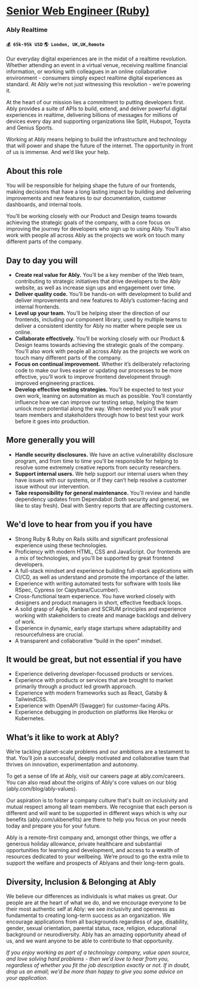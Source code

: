 # [Senior Web Engineer (Ruby)](https://www.remotewlb.com/apply/senior-web-engineer-ruby)  
### Ably Realtime  
#### `💰 65k-95k USD` `🌎 London, UK,UK,Remote`  

Our everyday digital experiences are in the midst of a realtime revolution. Whether attending an event in a virtual venue, receiving realtime financial information, or working with colleagues in an online collaborative environment - consumers simply expect realtime digital experiences as standard. At Ably we’re not just witnessing this revolution - we’re powering it.

At the heart of our mission lies a commitment to putting developers first. Ably provides a suite of APIs to build, extend, and deliver powerful digital experiences in realtime, delivering billions of messages for millions of devices every day and supporting organizations like Split, Hubspot, Toyota and Genius Sports.

Working at Ably means helping to build the infrastructure and technology that will power and shape the future of the internet. The opportunity in front of us is immense. And we’d like your help.

##  **About this role**

You will be responsible for helping shape the future of our frontends, making decisions that have a long lasting impact by building and delivering improvements and new features to our documentation, customer dashboards, and internal tools.

You’ll be working closely with our Product and Design teams towards achieving the strategic goals of the company, with a core focus on improving the journey for developers who sign up to using Ably. You’ll also work with people all across Ably as the projects we work on touch many different parts of the company.

## **Day to day you will**

  * **Create real value for Ably.** You’ll be a key member of the Web team, contributing to strategic initiatives that drive developers to the Ably website, as well as increase sign ups and engagement over time.
  * **Deliver quality code.** You’ll be hands-on with development to build and deliver improvements and new features to Ably’s customer-facing and internal frontends.
  * **Level up your team.** You’ll be helping steer the direction of our frontends, including our component library, used by multiple teams to deliver a consistent identity for Ably no matter where people see us online.
  * **Collaborate effectively.** You’ll be working closely with our Product & Design teams towards achieving the strategic goals of the company. You’ll also work with people all across Ably as the projects we work on touch many different parts of the company.
  * **Focus on continual improvement.** Whether it’s deliberately refactoring code to make our lives easier or updating our processes to be more effective, you’ll work to improve frontend development through improved engineering practices.
  * **Develop effective testing strategies.** You’ll be expected to test your own work, leaning on automation as much as possible. You’ll constantly influence how we can improve our testing setup, helping the team unlock more potential along the way. When needed you’ll walk your team members and stakeholders through how to best test your work before it goes into production.

## **More generally you will**

  * **Handle security disclosures.** We have an active vulnerability disclosure program, and from time to time you’ll be responsible for helping to resolve some extremely creative reports from security researchers.
  * **Support internal users.** We help support our internal users when they have issues with our systems, or if they can’t help resolve a customer issue without our intervention.
  * **Take responsibility for general maintenance.** You'll review and handle dependency updates from Dependabot (both security and general, we like to stay fresh). Deal with Sentry reports that are affecting customers.

## **We'd love to hear from you if you have**

  * Strong Ruby & Ruby on Rails skills and significant professional experience using these technologies.
  * Proficiency with modern HTML, CSS and JavaScript. Our frontends are a mix of technologies, and you’ll be supported by great frontend developers.
  * A full-stack mindset and experience building full-stack applications with CI/CD, as well as understand and promote the importance of the latter.
  * Experience with writing automated tests for software with tools like RSpec, Cypress (or Capybara/Cucumber).
  * Cross-functional team experience. You have worked closely with designers and product managers in short, effective feedback loops.
  * A solid grasp of Agile, Kanban and SCRUM principles and experience working with stakeholders to create and manage backlogs and delivery of work.
  * Experience in dynamic, early stage startups where adaptability and resourcefulness are crucial.
  * A transparent and collaborative “build in the open” mindset.

## **It would be great, but not essential if you have**

  * Experience delivering developer-focussed products or services.
  * Experience with products or services that are brought to market primarily through a product led growth approach.
  * Experience with modern frameworks such as React, Gatsby & TailwindCSS.
  * Experience with OpenAPI (Swagger) for customer-facing APIs.
  * Experience debugging in production on platforms like Heroku or Kubernetes.

## **What’s it like to work at Ably?**

We’re tackling planet-scale problems and our ambitions are a testament to that. You’ll join a successful, deeply motivated and collaborative team that thrives on innovation, experimentation and autonomy.

To get a sense of life at Ably, visit our careers page at ably.com/careers. You can also read about the origins of Ably's core values on our blog (ably.com/blog/ably-values).

Our aspiration is to foster a company culture that's built on inclusivity and mutual respect among all team members. We recognise that each person is different and will want to be supported in different ways which is why our benefits (ably.com/ukbenefits) are there to help you focus on your needs today and prepare you for your future.

Ably is a remote-first company and, amongst other things, we offer a generous holiday allowance, private healthcare and substantial opportunities for learning and development, and access to a wealth of resources dedicated to your wellbeing. We’re proud to go the extra mile to support the welfare and prospects of Ablyans and their long-term goals.

## **Diversity, Inclusion & Belonging at Ably**

We believe our differences as individuals is what makes us great. Our people are at the heart of what we do, and we encourage everyone to be their most authentic self at Ably: we see inclusivity and openness as fundamental to creating long-term success as an organization. We encourage applications from all backgrounds regardless of age, disability, gender, sexual orientation, parental status, race, religion, educational background or neurodiversity. Ably has an amazing opportunity ahead of us, and we want anyone to be able to contribute to that opportunity.

_If you enjoy working as part of a technology company, value open source, and love solving hard problems - then we’d love to hear from you, regardless of whether you fit the job description exactly or not. If in doubt, drop us an email; we’d be more than happy to give you some advice on your application._


